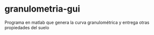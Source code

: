 # granulometria-gui
Programa en matlab que genera la curva granulométrica y entrega otras propiedades del suelo
